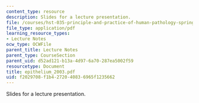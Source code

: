 ```yaml
---
content_type: resource
description: Slides for a lecture presentation.
file: /courses/hst-035-principle-and-practice-of-human-pathology-spring-2003/f2029708f1b4272040836965f1235662_epithelium_2003.pdf
file_type: application/pdf
learning_resource_types:
- Lecture Notes
ocw_type: OCWFile
parent_title: Lecture Notes
parent_type: CourseSection
parent_uid: d52ad121-b13a-4d97-6a70-287ea5002f59
resourcetype: Document
title: epithelium_2003.pdf
uid: f2029708-f1b4-2720-4083-6965f1235662
---
```

Slides for a lecture presentation.

